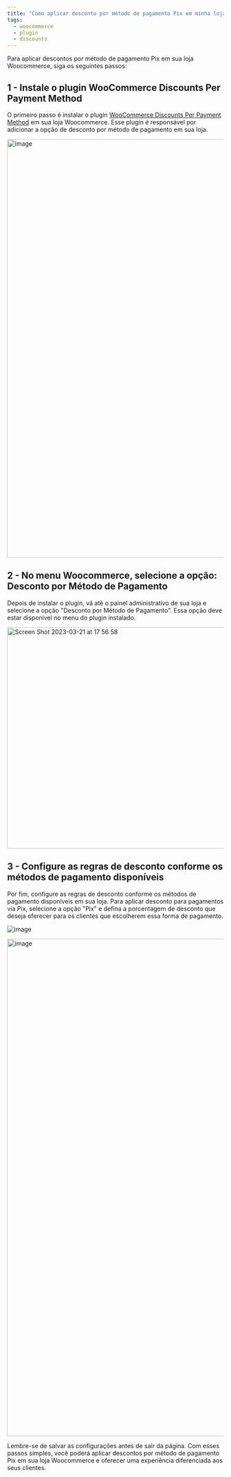 ```yaml
---
title: "Como aplicar desconto por método de pagamento Pix em minha loja Woocommerce?"
tags:
  - woocommerce
  - plugin
  - discounts
---
```


Para aplicar descontos por método de pagamento Pix em sua loja Woocommerce, siga os seguintes passos:

## 1 - Instale o plugin WooCommerce Discounts Per Payment Method

O primeiro passo é instalar o plugin [WooCommerce Discounts Per Payment Method](https://br.wordpress.org/plugins/woo-payment-discounts/) em sua loja Woocommerce. Esse plugin é responsável por adicionar a opção de desconto por método de pagamento em sua loja.

<img width="974" alt="image" src="https://user-images.githubusercontent.com/67057187/226738836-31bf9083-dbcd-4110-a7be-55e44b997d30.png" />

## 2 - No menu Woocommerce, selecione a opção: Desconto por Método de Pagamento

Depois de instalar o plugin, vá até o painel administrativo de sua loja e selecione a opção "Desconto por Método de Pagamento". Essa opção deve estar disponível no menu do plugin instalado.

<img width="515" alt="Screen Shot 2023-03-21 at 17 56 58" src="https://user-images.githubusercontent.com/67057187/226739018-91cd8b10-7138-4a70-bc2f-99369946a137.png" />

## 3 - Configure as regras de desconto conforme os métodos de pagamento disponíveis

Por fim, configure as regras de desconto conforme os métodos de pagamento disponíveis em sua loja. Para aplicar desconto para pagamentos via Pix, selecione a opção "Pix" e defina a porcentagem de desconto que deseja oferecer para os clientes que escolherem essa forma de pagamento.

![image](https://user-images.githubusercontent.com/67057187/226739290-cae6960f-b83f-40bd-a7cb-144ec8cef982.png)

<img width="1157" alt="image" src="https://user-images.githubusercontent.com/67057187/226739469-b91a2045-bcb5-4a6c-8524-c14c06adfc71.png" />

Lembre-se de salvar as configurações antes de sair da página. Com esses passos simples, você poderá aplicar descontos por método de pagamento Pix em sua loja Woocommerce e oferecer uma experiência diferenciada aos seus clientes.
